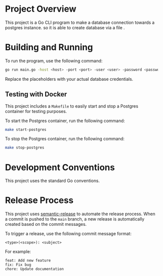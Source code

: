 # Project Overview

This project is a Go CLI program to make a database connection towards a postgres instance. so it is able to create database via a file .

# Building and Running

To run the program, use the following command:

```bash
go run main.go -host <host> -port <port> -user <user> -password <password> -dbname <dbname> -file db.sql
```

Replace the placeholders with your actual database credentials.

## Testing with Docker

This project includes a `Makefile` to easily start and stop a Postgres container for testing purposes.

To start the Postgres container, run the following command:

```bash
make start-postgres
```

To stop the Postgres container, run the following command:

```bash
make stop-postgres
```

# Development Conventions

This project uses the standard Go conventions.

# Release Process

This project uses [semantic-release](https://github.com/semantic-release/semantic-release) to automate the release process. When a commit is pushed to the `main` branch, a new release is automatically created based on the commit messages.

To trigger a release, use the following commit message format:

```
<type>(<scope>): <subject>
```

For example:

```
feat: Add new feature
fix: Fix bug
chore: Update documentation
```
